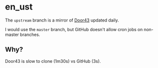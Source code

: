 # en_ust

The `upstream` branch is a mirror of [Door43](https://git.door43.org/unfoldingWord/en_ust) updated daily.

I would use the `master` branch, but GitHub doesn't allow cron jobs on non-master branches.

## Why?

Door43 is slow to clone (1m30s) vs GitHub (3s).

